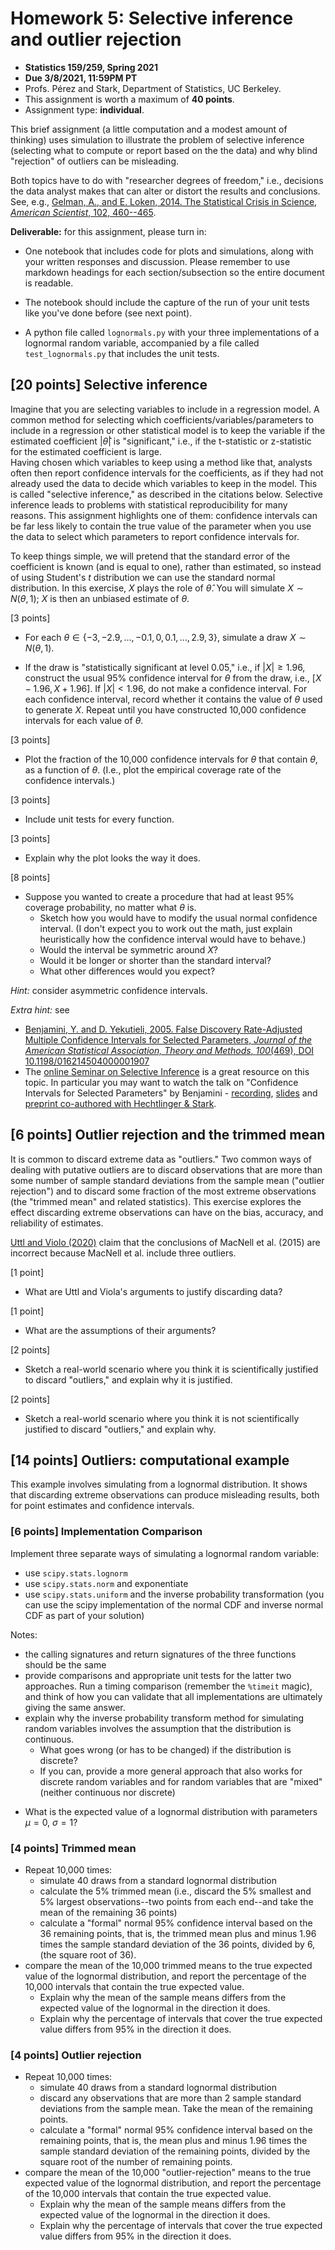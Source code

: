 # Homework 5: Selective inference and outlier rejection

* **Statistics 159/259, Spring 2021**
* **Due 3/8/2021, 11:59PM PT**
* Profs. Pérez and Stark, Department of Statistics, UC Berkeley.
* This assignment is worth a maximum of **40 points**.
* Assignment type: **individual**.

This brief assignment (a little computation and a modest amount of thinking) uses simulation to illustrate
the problem of selective inference (selecting what to compute or report based on the the data) 
and why blind "rejection" of outliers can be misleading.

Both topics have to do with "researcher degrees of freedom," i.e., decisions the data analyst
makes that can alter or distort the results and conclusions.
See, e.g., [Gelman, A., and E. Loken, 2014. The Statistical Crisis in Science, _American Scientist_,
102, 460--465](http://stat.columbia.edu/~gelman/research/published/ForkingPaths.pdf).

**Deliverable:** for this assignment, please turn in:

- One notebook that includes code for plots and simulations, along with your written responses and discussion. Please remember to use markdown headings for each section/subsection so the entire document is readable.

- The notebook should include the capture of the run of your unit tests like you've done before (see next point).

- A python file called `lognormals.py` with your three implementations of a lognormal random variable, accompanied by a file called `test_lognormals.py` that includes the unit tests. 


## [20 points] Selective inference

Imagine that you are selecting variables to include in a regression model. 
A common method for selecting which coefficients/variables/parameters to include in a 
regression or other statistical model is to keep the variable if the estimated coefficient 
$|\hat{\theta}|$ is "significant," i.e., if the t-statistic or z-statistic for the estimated 
coefficient is large.  
Having chosen which variables to keep using a method like that, analysts often then report 
confidence intervals for the coefficients, as if they had not already used the data to 
decide which variables to keep in the model. 
This is called "selective inference," as described in the citations below. 
Selective inference leads to problems with statistical reproducibility for many reasons. 
This assignment highlights one of them: confidence intervals can be far less likely to 
contain the true value of the parameter when you use the data to select which parameters to 
report confidence intervals for.

To keep things simple, we will pretend that the standard error of the coefficient is known
(and is equal to one), rather than estimated, so instead of using Student's $t$ distribution 
we can use the standard normal distribution. 
In this exercise, $X$ plays the role of $\hat{\theta}$.
You will simulate $X \sim N(\theta, 1)$; $X$ is then an unbiased estimate of $\theta$.

[3 points]

+ For each $\theta \in \{-3, -2.9, \ldots, -0.1, 0, 0.1, \ldots, 2.9, 3 \}$, simulate a
draw $X \sim N(\theta, 1)$.

+ If the draw is "statistically significant at level 0.05," i.e., if $|X| \ge 1.96$,
construct the usual 95% confidence interval for $\theta$ from the draw, i.e., $[X-1.96, X+1.96]$.
If $|X| < 1.96$, do not make a confidence interval.
For each confidence interval, record whether it contains the value of $\theta$ used to generate $X$.
Repeat until you have constructed 10,000 confidence intervals for each value of $\theta$.

[3 points]

+ Plot the fraction of the 10,000 confidence intervals for $\theta$ that contain $\theta$, 
as a function of $\theta$.
(I.e., plot the empirical coverage rate of the confidence intervals.)

[3 points]

+ Include unit tests for every function.

[3 points]

+ Explain why the plot looks the way it does.

[8 points]
+ Suppose you wanted to create a procedure that had at least 95% coverage probability, no
matter what $\theta$ is. 
    - Sketch how you would have to modify the usual normal confidence interval.
(I don't expect you to work out the math, just explain heuristically how the confidence interval
would have to behave.) 
    - Would the interval be symmetric around $X$? 
    - Would it be longer or shorter than the standard interval? 
    - What other differences would you expect?


_Hint:_ consider asymmetric confidence intervals.

_Extra hint:_ see

* [Benjamini, Y. and D. Yekutieli, 2005. 
False Discovery Rate-Adjusted Multiple Confidence Intervals for Selected Parameters, 
_Journal of the American Statistical Association, Theory
and Methods_, _100_(469), DOI 10.1198/016214504000001907](https://www.tandfonline.com/doi/abs/10.1198/016214504000001907) 
* The [online Seminar on Selective Inference](https://www.selectiveinferenceseminar.com) is a great resource on this topic. In particular you may want to watch the talk on "Confidence Intervals for Selected Parameters" by Benjamini - [recording](https://drive.google.com/file/d/1D2cq1n_e0LlbxvQjyG0feNKPd4GY1ZCe/view?usp=sharing), [slides](https://drive.google.com/file/d/1qGk4wFZkBEizYEUyGL7HCaduV_GXNMvj/view) and [preprint co-authored with Hechtlinger & Stark](https://arxiv.org/abs/1906.00505).

## [6 points] Outlier rejection and the trimmed mean

It is common to discard extreme data as "outliers." 
Two common ways of dealing with putative outliers are to discard observations that are
more than some number of sample standard deviations from the sample mean ("outlier rejection") and to discard
some fraction of the most extreme observations (the "trimmed mean" and related statistics).
This exercise explores the effect discarding extreme observations
can have on the bias, accuracy, and reliability of estimates.

[Uttl and Violo (2020)](https://www.scienceopen.com/document?vid=b1353421-2e05-4a79-9c6f-4ac5a44dcc03) 
claim that the conclusions of MacNell et al. (2015) are incorrect because MacNell et al. include
three outliers. 

[1 point]
+ What are Uttl and Viola's arguments to justify discarding data?

[1 point]
+ What are the assumptions of their arguments?

[2 points]
+ Sketch a real-world scenario where you think it is scientifically justified to discard "outliers," 
and explain why it is justified.

[2 points]
+ Sketch a real-world scenario where you think it is not scientifically justified to discard "outliers,"
and explain why.

## [14 points] Outliers: computational example

This example involves simulating from a lognormal distribution. It shows that discarding extreme
observations can produce misleading results, both for point estimates and confidence intervals.

### [6 points] Implementation Comparison

Implement three separate ways of simulating a lognormal random variable:

  - use `scipy.stats.lognorm`
  - use `scipy.stats.norm` and exponentiate
  - use `scipy.stats.uniform` and the inverse probability transformation (you can use the scipy implementation of the normal CDF and inverse normal CDF as part of your solution)

Notes:

- the calling signatures and return signatures of the three functions should be the same
- provide comparisons and appropriate unit tests for the latter two approaches. Run a timing comparison (remember the `%timeit` magic), and think of how you can validate that all implementations are ultimately giving the same answer.
- explain why the inverse probability transform method for simulating random variables involves the assumption that the distribution is continuous. 
  + What goes wrong (or has to be changed) if the distribution is discrete? 
  + If you can, provide a more general approach that also works for discrete random variables and for random
variables that are "mixed" (neither continuous nor discrete)
+ What is the expected value of a lognormal distribution with parameters $\mu=0$, $\sigma=1$?

### [4 points] Trimmed mean
+ Repeat 10,000 times:
    - simulate 40 draws from a standard lognormal distribution
    - calculate the 5% trimmed mean (i.e., discard the 5% smallest and 5% largest observations--two points
from each end--and take the mean of the remaining 36 points)
    - calculate a "formal" normal 95% confidence interval based on the 36 remaining points, that is,
the trimmed mean plus and minus 1.96 times the sample standard deviation of the 36 points, divided by 6,
(the square root of 36).
+ compare the mean of the 10,000 trimmed means to the true expected value of the lognormal distribution, and report the
percentage of the 10,000 intervals that contain the true expected value. 
    - Explain why the mean of the sample means differs from the expected value of the lognormal in the direction it does.
    - Explain why the percentage of intervals that cover the true expected value differs from 95% in the direction it does.

### [4 points] Outlier rejection
+ Repeat 10,000 times:
    - simulate 40 draws from a standard lognormal distribution
    - discard any observations that are more than 2 sample standard deviations from the sample 
mean. Take the mean of the remaining points.
    - calculate a "formal" normal 95% confidence interval based on the remaining points, that is,
the mean plus and minus 1.96 times the sample standard deviation of the remaining points, divided by the square
root of the number of remaining points.
+ compare the mean of the 10,000 "outlier-rejection" means to the true expected value of the lognormal distribution, and report the
percentage of the 10,000 intervals that contain the true expected value. 
    - Explain why the mean of the sample means differs from the expected value of the lognormal in the direction it does.
    - Explain why the percentage of intervals that cover the true expected value differs from 95% in the direction it does.
    